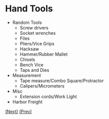 # Hand Tools

* Random Tools
  * Screw drivers
  * Socket wrenches
  * Files
  * Pliers/Vice Grips
  * Hacksaw
  * Hammer/Rubber Mallet
  * Chisels
  * Bench Vice
  * Taps and Dies
* Measurement
  * Tape measure/Combo Square/Protractor
  * Calipers/Micrometers
* Misc
  * Extension cords/Work Light
* Harbor Freight

[(Next)](../power_hand_tools/README.md) [(Prev)](../electronics/README.md)
